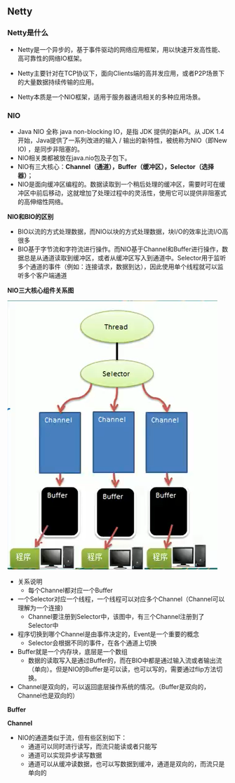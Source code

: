 ## Netty

### Netty是什么

* Netty是一个异步的，基于事件驱动的网络应用框架，用以快速开发高性能、高可靠性的网络IO框架。

* Netty主要针对在TCP协议下，面向Clients端的高并发应用，或者P2P场景下的大量数据持续传输的应用。

* Netty本质是一个NIO框架，适用于服务器通讯相关的多种应用场景。

  

### NIO

* Java NIO 全称 java non-blocking IO，是指 JDK 提供的新API。从 JDK 1.4 开始，Java提供了一系列改进的输入 / 输出的新特性，被统称为NIO（即New IO) ，是同步非阻塞的。
* NIO相关类都被放在java.nio包及子包下。
* NIO有三大核心：**Channel（通道），Buffer（缓冲区），Selector（选择器）**；
* NIO是面向缓冲区编程的。数据读取到一个稍后处理的缓冲区，需要时可在缓冲区中前后移动，这就增加了处理过程中的灵活性，使用它可以提供非阻塞式的高伸缩性网络。

**NIO和BIO的区别**

* BIO以流的方式处理数据，而NIO以块的方式处理数据，块I/O的效率比流I/O高很多
* BIO基于字节流和字符流进行操作。而NIO基于Channel和Buffer进行操作，数据总是从通道读取到缓冲区，或者从缓冲区写入到通道中。Selector用于监听多个通道的事件（例如：连接请求，数据到达），因此使用单个线程就可以监听多个客户端通道



**NIO三大核心组件关系图**

![](../img/netty/Channel-Buffer-Selector关系图.png)

* 关系说明
  * 每个Channel都对应一个Buffer
* 一个Selector对应一个线程，一个线程可以对应多个Channel（Channel可以理解为一个连接)
  * Channel要注册到Selector中，该图中，有三个Channel注册到了Selector中
* 程序切换到哪个Channel是由事件决定的，Event是一个重要的概念
  * Selector会根据不同的事件，在各个通道上切换
* Buffer就是一个内存块，底层是一个数组
  * 数据的读取写入是通过Buffer的，而在BIO中都是通过输入流或者输出流（单向）。但是NIO的Buffer是可以读，也可以写的，需要通过flip方法切换。
* Channel是双向的，可以返回底层操作系统的情况。（Buffer是双向的，Channel也是双向的）
  





**Buffer**







**Channel**

* NIO的通道类似于流，但有些区别如下：
  * 通道可以同时进行读写，而流只能读或者只能写
  * 通道可以实现异步读写数据
  * 通道可以从缓冲读数据，也可以写数据到缓冲，通道是双向的，而流只是单向的







